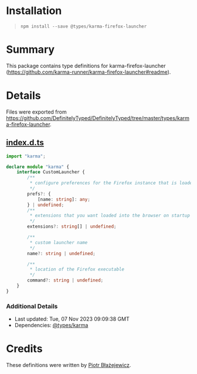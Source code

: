 # Installation
> `npm install --save @types/karma-firefox-launcher`

# Summary
This package contains type definitions for karma-firefox-launcher (https://github.com/karma-runner/karma-firefox-launcher#readme).

# Details
Files were exported from https://github.com/DefinitelyTyped/DefinitelyTyped/tree/master/types/karma-firefox-launcher.
## [index.d.ts](https://github.com/DefinitelyTyped/DefinitelyTyped/tree/master/types/karma-firefox-launcher/index.d.ts)
````ts
import "karma";

declare module "karma" {
    interface CustomLauncher {
        /**
         * configure preferences for the Firefox instance that is loaded
         */
        prefs?: {
            [name: string]: any;
        } | undefined;
        /**
         * extensions that you want loaded into the browser on startup
         */
        extensions?: string[] | undefined;

        /**
         * custom launcher name
         */
        name?: string | undefined;

        /**
         * location of the Firefox executable
         */
        command?: string | undefined;
    }
}

````

### Additional Details
 * Last updated: Tue, 07 Nov 2023 09:09:38 GMT
 * Dependencies: [@types/karma](https://npmjs.com/package/@types/karma)

# Credits
These definitions were written by [Piotr Błażejewicz](https://github.com/peterblazejewicz).
